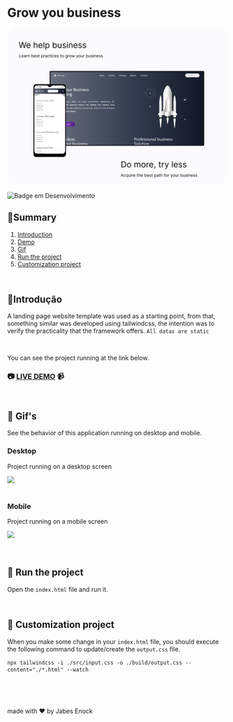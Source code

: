 # Grow you business

<p align="center">
<img src="github/cover.png">
</p>

![Badge em Desenvolvimento](http://img.shields.io/static/v1?label=STATUS&message=Finished&color=GREEN&style=for-the-badge)

## :bookmark_tabs:Summary

1. [Introduction](#Introduction)
2. [Demo](#live-demo)
3. [Gif ](#features-and-demo)
4. [Run the project](#run-project)
5. [Customization project](#custom-project)


<div id="Introduction">
</br>

## :page_facing_up:Introdução
A landing page website template was used as a starting point, from that, something similar was developed using tailwindcss, the intention was to verify the practicality that the framework offers.
```All datas are static```

</div>
</br>

<div id="live-demo">

You can see the project running at the link below.
### :camera: [LIVE DEMO](https://course-page-tailwindcss.vercel.app/) :video_camera:
</div>
</br>

<div id="features-and-demo">

## :checkered_flag: Gif's
See the behavior of this application running on desktop and mobile.

### Desktop
<p>Project running on a desktop screen</p>
<img src="github/overview_desktop.gif">
<br/><br/>

### Mobile
<p>Project running on a mobile screen</p>
<img src="github/overview_mobile.gif" height="420">
<br/><br/>

<div id="run-project">
</br>

## :running: Run the project
Open the ````index.html```` file and run it.
</div>
</br>

<div id="custom-project">

## :customs: Customization project
When you make some change in your ````index.html```` file, you should execute the following command to update/create the ````output.css```` file.

    npx tailwindcss -i ./src/input.css -o ./build/output.css --content="./*.html" --watch
</div>
</br>

</br>
</br>

made with :heart: by Jabes Enock
